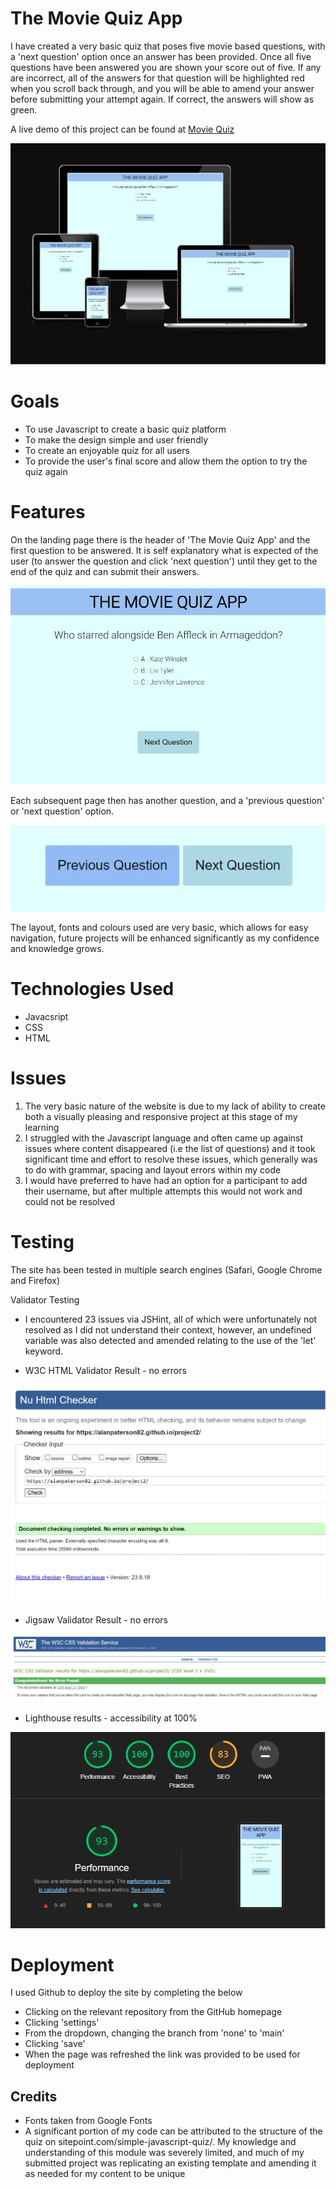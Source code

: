 # The Movie Quiz App

I have created a very basic quiz that poses five movie based questions, with a 'next question' option once an answer has been provided. Once all five questions have been answered you are shown your score out of five. If any are incorrect, all of the answers for that question will be highlighted red when you scroll back through, and you will be able to amend your answer before submitting your attempt again. If correct, the answers will show as green.

A live demo of this project can be found at [Movie Quiz](https://8000-alanpaterson82-project2-jtcw0oskhz.us2.codeanyapp.com/)

![Am I Responsive](assets/images/am-i-responsive.jpg)

# Goals

- To use Javascript to create a basic quiz platform
- To make the design simple and user friendly
- To create an enjoyable quiz for all users
- To provide the user's final score and allow them the option to try the quiz again

# Features

On the landing page there is the header of 'The Movie Quiz App' and the first question to be answered. It is self explanatory what is expected of the user (to answer the question and click 'next question') until they get to the end of the quiz and can submit their answers.

![Landing Page](assets/images/landing-page2.jpg)

Each subsequent page then has another question, and a 'previous question' or 'next question' option.

![Next Question](assets/images/previous-question-next-question.jpg)

The layout, fonts and colours used are very basic, which allows for easy navigation, future projects will be enhanced significantly as my confidence and knowledge grows.

# Technologies Used

- Javacsript
- CSS
- HTML

# Issues

1. The very basic nature of the website is due to my lack of ability to create both a visually pleasing and responsive project at this stage of my learning
2. I struggled with the Javascript language and often came up against issues where content disappeared (i.e the list of questions) and it took significant time and effort to resolve these issues, which generally was to do with grammar, spacing and layout errors within my code
3. I would have preferred to have had an option for a participant to add their username, but after multiple attempts this would not work and could not be resolved

# Testing

The site has been tested in multiple search engines (Safari, Google Chrome and Firefox)

Validator Testing

- I encountered 23 issues via JSHint, all of which were unfortunately not resolved as I did not understand their context, however, an undefined variable was also detected and amended relating to the use of the 'let' keyword.

- W3C HTML Validator Result - no errors

![W3C HTML Validator Result](assets/images/w3c-html-validator-result2.jpg)

- Jigsaw Validator Result - no errors

![Jigsaw Validator Result](assets/images/w3c-jigsaw-validator-result.jpg)

- Lighthouse results - accessibility at 100%

![Lighthouse Result](assets/images/lighthouse-result2.jpg)

# Deployment

I used Github to deploy the site by completing the below

- Clicking on the relevant repository from the GitHub homepage
- Clicking 'settings'
- From the dropdown, changing the branch from 'none' to 'main'
- Clicking 'save'
- When the page was refreshed the link was provided to be used for deployment

## Credits

- Fonts taken from Google Fonts
- A significant portion of my code can be attributed to the structure of the quiz on sitepoint.com/simple-javascript-quiz/. My knowledge and understanding of this module was severely limited, and much of my submitted project was replicating an existing template and amending it as needed for my content to be unique